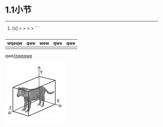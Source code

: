 # **1.1小节**

---

1. [x] > > > > ```
   > > > >
   > > > > ```

| wqeqw | qwe | wew | qwe | qwe |
| :--- | :--- | :--- | ---: | :--- |
|  |  |  |  |  |

qwe[/qweqwe](/qweqwe)

![](/assets/BoundingBox.png)

# 



